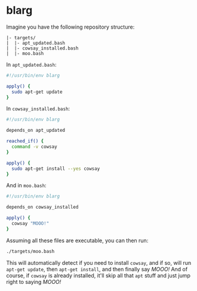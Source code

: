 # blarg

Imagine you have the following repository structure:

```plaintext
|- targets/
|  |- apt_updated.bash
|  |- cowsay_installed.bash
|  |- moo.bash
```

In `apt_updated.bash`:

```bash
#!/usr/bin/env blarg

apply() {
  sudo apt-get update
}
```

In `cowsay_installed.bash`:

```bash
#!/usr/bin/env blarg

depends_on apt_updated

reached_if() {
  command -v cowsay
}

apply() {
  sudo apt-get install --yes cowsay
}
```

And in `moo.bash`:

```bash
#!/usr/bin/env blarg

depends_on cowsay_installed

apply() {
  cowsay "MOOO!"
}
```

Assuming all these files are executable, you can then run:

```bash
./targets/moo.bash
```

This will automatically detect if you need to install `cowsay`, and if so, will run
`apt-get update`, then `apt-get install`, and then finally say _MOOO!_ And of course, if `cowsay`
is already installed, it'll skip all that `apt` stuff and just jump right to saying _MOOO!_

